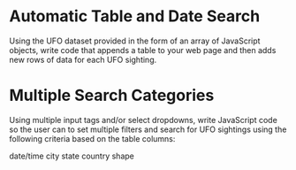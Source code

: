 # Automatic Table and Date Search

Using the UFO dataset provided in the form of an array of JavaScript objects, write code that appends a table to your web page and then adds new rows of data for each UFO sighting.

# Multiple Search Categories

Using multiple input tags and/or select dropdowns, write JavaScript code so the user can to set multiple filters and search for UFO sightings using the following criteria based on the table columns:

date/time
city
state
country
shape
